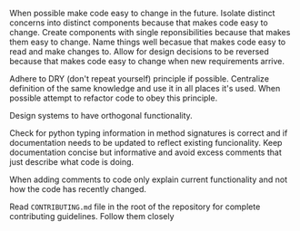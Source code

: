 When possible make code easy to change in the future.
Isolate distinct concerns into distinct components because that makes code easy to change.
Create components with single reponsibilities because that makes them easy to change.
Name things well becasue that makes code easy to read and make changes to.
Allow for design decisions to be reversed because that makes code easy to change when new requirements arrive.

Adhere to DRY (don't repeat yourself) principle if possible. Centralize definition of the same knowledge and use it in all places it's used. When possible attempt to refactor code to obey this principle.

Design systems to have orthogonal functionality.

Check for python typing information in method signatures is correct and if documentation needs to be updated to reflect existing funcionality.
Keep documentation concise but informative and avoid excess comments that just describe what code is doing.

When adding comments to code only explain current functionality and not how the code has recently changed.

Read `CONTRIBUTING.md` file in the root of the repository for complete contributing guidelines. Follow them closely